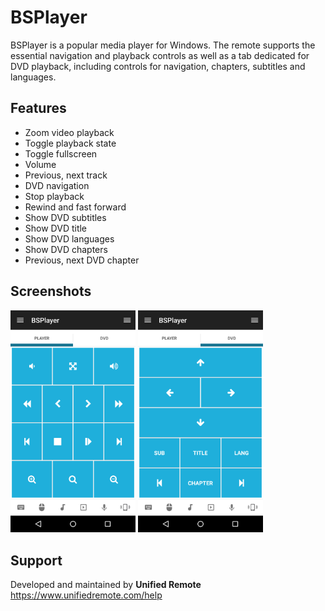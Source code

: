 # BSPlayer
BSPlayer is a popular media player for Windows. The remote supports the essential navigation and playback controls as well as a tab dedicated for DVD playback, including controls for navigation, chapters, subtitles and languages.

## Features
*  Zoom video playback
*  Toggle playback state
*  Toggle fullscreen
*  Volume
*  Previous, next track
*  DVD navigation
*  Stop playback
*  Rewind and fast forward
*  Show DVD subtitles
*  Show DVD title
*  Show DVD languages
*  Show DVD chapters
*  Previous, next DVD chapter

## Screenshots
<img src="screen-tab0.png" width="200" />
<img src="screen-tab1.png" width="200" />

## Support
Developed and maintained by **Unified Remote** 
https://www.unifiedremote.com/help
